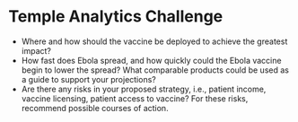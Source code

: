 # Temple Analytics Challenge
- Where and how should the vaccine be deployed to achieve the greatest impact?
- How fast does Ebola spread, and how quickly could the Ebola vaccine begin to lower the spread? What comparable products could be used as a guide to support your projections?
- Are there any risks in your proposed strategy, i.e., patient income, vaccine licensing, patient access to vaccine? For these risks, recommend possible courses of action.
